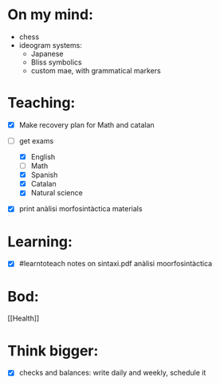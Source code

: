 # On my mind:
* chess
* ideogram systems: 
	* Japanese
	* Bliss symbolics
	* custom mae, with grammatical markers
# Teaching:

- [x] Make recovery plan for Math and catalan
- [ ] get exams
	- [x] English
	- [ ] Math
	- [x] Spanish
	- [x] Catalan
	- [x] Natural science
- [x] print anàlisi morfosintàctica materials


 
# Learning:

- [x] #learntoteach notes on sintaxi.pdf anàlisi moorfosintàctica 


# Bod:

[[Health]]


# Think bigger:

- [x] checks and balances: write daily and weekly, schedule it






